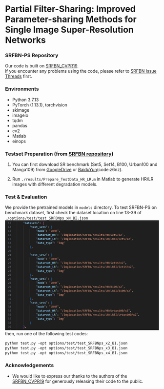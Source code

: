 # Partial Filter-Sharing: Improved Parameter-sharing Methods for Single Image Super-Resolution Networks

### SRFBN-PS Repository
Our code is built on [SRFBN_CVPR19](https://github.com/Paper99/SRFBN_CVPR19). <br/>
If you encounter any problems using the code, please refer to [SRFBN Issue Threads](https://github.com/Paper99/SRFBN_CVPR19/issues) first. <br/>

### Environments
- Python 3.7.13
- PyTorch (1.13.1), torchvision
- skimage
- imageio
- tqdm 
- pandas
- cv2 
- Matlab 
- einops

### Testset Preparation (from [SRFBN repository](https://github.com/Paper99/SRFBN_CVPR19))

1. You can first download SR benchmark (Set5, Set14, B100, Urban100 and Manga109) from [GoogleDrive](https://drive.google.com/file/d/1fC0AeoCLK8Oo3utnVa3E_r_45sJla4d1/view) or [BaiduYun](https://pan.baidu.com/s/1pTw5EE-N-GclI7Yj5SnnOA)(code:z6nz).

2. Run `./results/Prepare_TestData_HR_LR.m` in Matlab to generate HR/LR images with different degradation models.

### Test & Evaluation

We provide the pretrained models in `models` directory.
To test SRFBN-PS on benchmark dataset, first check the dataset location on line 13-39 of `./options/test/test_SRFBNps_xN_BI.json`<br/>
<img src="figs/location.png"><br/>
then, run one of the following test codes:

   ```shell
   python test.py -opt options/test/test_SRFBNps_x2_BI.json
   python test.py -opt options/test/test_SRFBNps_x3_BI.json
   python test.py -opt options/test/test_SRFBNps_x4_BI.json
   ```

### Acknowledgements

- We would like to express our thanks to the authors of the [SRFBN_CVPR19](https://github.com/Paper99/SRFBN_CVPR19) for generously releasing their code to the public.
